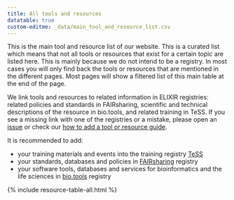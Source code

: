 ```yaml
---
title: All tools and resources
datatable: true
custom-editme: _data/main_tool_and_resource_list.csv
---
```


This is the main tool and resource list of our website. This is a curated list which means that not all tools or resources that exist for a certain topic are listed here. This is mainly because we do not intend to be a registry. In most cases you will only find back the tools or resources that are mentioned in the different pages. Most pages will show a filtered list of this main table at the end of the page. 

We link tools and resources to related information in ELIXIR registries: related policies and standards in FAIRsharing, scientific and technical descriptions of the resource in bio.tools, and related training in TeSS. If you see a missing link with one of the registries or a mistake, please open an [issue](https://github.com/elixir-europe/rdmkit/issues) or check our [how to add a tool or resource guide](tool_resource_update).

It is recommended to add:
- your training materials and events into the training registry [TeSS](https://tess.elixir-europe.org/about/registering)
- your standards, databases and policies in [FAIRsharing](https://fairsharing.org/new) registry
- your software tools, databases and services for bioinformatics and the life sciences in [bio.tools](https://bio.tools) registry


{% include resource-table-all.html %}
